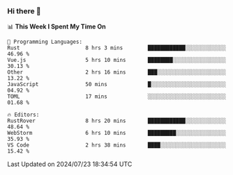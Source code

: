 ### Hi there 👋

<!--
**asdf12303116/asdf12303116** is a ✨ _special_ ✨ repository because its `README.md` (this file) appears on your GitHub profile.

Here are some ideas to get you started:

- 🔭 I’m currently working on ...
- 🌱 I’m currently learning ...
- 👯 I’m looking to collaborate on ...
- 🤔 I’m looking for help with ...
- 💬 Ask me about ...
- 📫 How to reach me: ...
- 😄 Pronouns: ...
- ⚡ Fun fact: ...
-->

<!--START_SECTION:waka-->
📊 **This Week I Spent My Time On** 

```text
💬 Programming Languages: 
Rust                     8 hrs 3 mins        ████████████░░░░░░░░░░░░░   46.96 % 
Vue.js                   5 hrs 10 mins       ████████░░░░░░░░░░░░░░░░░   30.13 % 
Other                    2 hrs 16 mins       ███░░░░░░░░░░░░░░░░░░░░░░   13.22 % 
JavaScript               50 mins             █░░░░░░░░░░░░░░░░░░░░░░░░   04.92 % 
TOML                     17 mins             ░░░░░░░░░░░░░░░░░░░░░░░░░   01.68 % 

🔥 Editors: 
RustRover                8 hrs 20 mins       ████████████░░░░░░░░░░░░░   48.64 % 
WebStorm                 6 hrs 10 mins       █████████░░░░░░░░░░░░░░░░   35.93 % 
VS Code                  2 hrs 38 mins       ████░░░░░░░░░░░░░░░░░░░░░   15.42 % 
```


 Last Updated on 2024/07/23 18:34:54 UTC
<!--END_SECTION:waka-->
